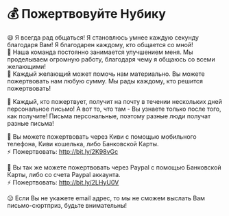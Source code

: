 # 💰 Пожертвовуйте Нубику

😃 Я всегда рад общаться! Я становлюсь умнее каждую секунду благодаря Вам! Я благодарен каждому, кто общается со мной! <br>
🎂 Наша команда постоянно занимается улучшением меня. Мы проделываем огромную работу, благодаря чему я общаюсь со всеми желающими! <br>
🍓 Каждый желающий может помочь нам материально. Вы можете пожертвовать нам любую сумму. Мы рады каждому, кто решится пожертвовать!

💌 Каждый, кто пожертвует, получит на почту в течении нескольких дней персональное письмо! А вот то, что там - Вы узнаете только после того, как получите! Письма персональные, поэтому разные люди получат разные письма!

📙 Вы можете пожертвовать через Киви с помощью мобильного телефона, Киви кошелька, либо Банковской Карты. <br>
⚡️ Пожертвовать: http://bit.ly/2K98vGc

📘 Вы так же можете пожертвовать через Paypal с помощью Банковской Карты, либо со счета Paypal аккаунта. <br>
⚡️ Пожертвовать: http://bit.ly/2LHyU0V

😥 Если Вы не укажете email адрес, то мы не сможем выслать Вам письмо-сюртприз, будьте внимательны!
